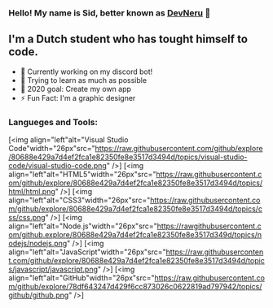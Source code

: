### Hello! My name is Sid, better known as [DevNeru](website) 🦆

## I'm a Dutch student who has tought himself to code.
- 🤖 Currently working on my discord bot!
- 🧠 Trying to learn as much as possible
- 👀 2020 goal: Create my own app
- ⚡️ Fun Fact: I'm a graphic designer

### Langueges and Tools:
[<img align="left"alt="Visual Studio Code"width="26px"src="https://raw.githubusercontent.com/github/explore/80688e429a7d4ef2fca1e82350fe8e3517d3494d/topics/visual-studio-code/visual-studio-code.png" />]
[<img align="left"alt="HTML5"width="26px"src="https://raw.githubusercontent.com/github/explore/80688e429a7d4ef2fca1e82350fe8e3517d3494d/topics/html/html.png" />]
[<img align="left"alt="CSS3"width="26px"src="https://raw.githubusercontent.com/github/explore/80688e429a7d4ef2fca1e82350fe8e3517d3494d/topics/css/css.png" />]
[<img align="left"alt="Node.js"width="26px"src="https://rawgithubusercontent.com/github.explore/80688e429a7d4ef2fca1e82350fe8e3517d349d/topics/nodejs/nodejs.png" />]
[<img align="left"alt="JavaScript"width="26px"src="https://raw.githubusercontent.com/github/explore/80688e429a7d4ef2fca1e82350fe8e3517d3494d/topics/javascript/javascript.png" />]
[<img align="left"alt="GitHub"width="26px"src="https://raw.githubusercontent.com/github/explore/78df643247d429f6cc873026c0622819ad797942/topics/github/github.png" />]

